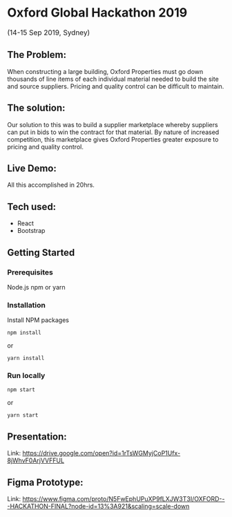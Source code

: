 # Oxford Global Hackathon 2019
<span style="font-size:medium">(14-15 Sep 2019, Sydney)</span>

## The Problem:
When constructing a large building, Oxford Properties must go down thousands of line items of each individual material needed to build the site and source suppliers. Pricing and quality control can be difficult to maintain.

## The solution:
Our solution to this was to build a supplier marketplace whereby suppliers can put in bids to win the contract for that material. By nature of increased competition, this marketplace gives Oxford Properties greater exposure to pricing and quality control.

## Live Demo:
All this accomplished in 20hrs.

## Tech used:
* React
* Bootstrap

## Getting Started
### Prerequisites
Node.js npm or yarn

### Installation
Install NPM packages

```
npm install
```
or
```
yarn install
```

### Run locally
```
npm start
```
or
```
yarn start
```

## Presentation:
Link: https://drive.google.com/open?id=1rTsWGMyjCoP1Ufx-8jWhvF0ArjVVFFUL

## Figma Prototype:
Link: https://www.figma.com/proto/N5FwEphUPuXP9fLXJW3T3I/OXFORD---HACKATHON-FINAL?node-id=13%3A921&scaling=scale-down
